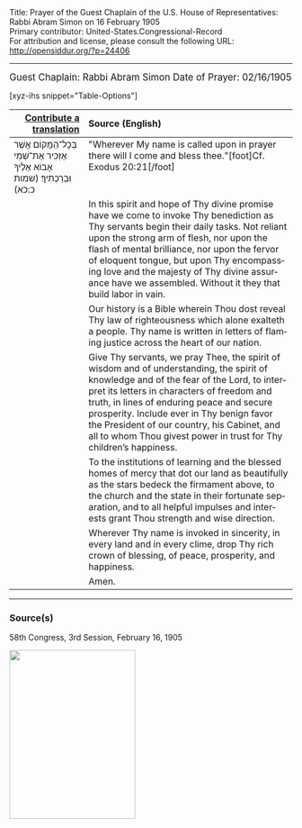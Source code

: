 <html>
<head></head>
<body>
Title: Prayer of the Guest Chaplain of the U.S. House of Representatives: Rabbi Abram Simon on 16 February 1905<br />
Primary contributor: United-States.Congressional-Record<br />
For attribution and license, please consult the following URL: <a href="http://opensiddur.org/?p=24406">http://opensiddur.org/?p=24406</a>
<p />
<hr />

<div class="english" lang="en" style="font-size:1.2em;">
Guest Chaplain: Rabbi Abram Simon 
Date of Prayer: 02/16/1905
</div>

[xyz-ihs snippet="Table-Options"]<table style="margin-left: auto; margin-right: auto;" class="draggable">
<thead><tr><th id="x" style="text-align: right;"><a href="/contributing/upload/">Contribute a translation</a></th><th style="text-align: left;">Source (English)</th></tr></thead>
<tbody>
<tr><td style="vertical-align:top;">
<div class="liturgy" lang="he">
בְּכָל־הַמָּקוֹם אֲשֶׁר אַזְכִּיר אֶת־שְׁמִי 
אָבוֹא אֵלֶיךָ וּבֵרַכְתִּיךָ׃ <span class="citation">(שמות כ:כא)</span>
</span></div></td>
 
<td style="vertical-align:top;">
<div class="english" lang="en">
"Wherever My name is called upon in prayer 
there will I come and bless thee."[foot]Cf. Exodus 20:21[/foot]
</div></td></tr>


<tr><td style="vertical-align:top;">
<div class="liturgy" lang="he">

</span></div></td>
 
<td style="vertical-align:top;">
<div class="english" lang="en">
In this spirit and hope of Thy divine promise
have we come to invoke Thy benediction 
as Thy servants begin their daily tasks. 
Not reliant upon the strong arm of flesh, 
nor upon the flash of mental brilliance, 
nor upon the fervor of eloquent tongue, 
but upon Thy encompassing love 
and the majesty of Thy divine assurance 
have we assembled. 
Without it 
they that build 
labor in vain.
</div></td></tr>


<tr><td style="vertical-align:top;">
<div class="liturgy" lang="he">

</span></div></td>
 
<td style="vertical-align:top;">
<div class="english" lang="en">
Our history is a Bible wherein Thou dost reveal 
Thy law of righteousness which alone exalteth a people. 
Thy name is written in letters of flaming justice 
across	the heart of our nation. 
</div></td></tr>


<tr><td style="vertical-align:top;">
<div class="liturgy" lang="he">

</span></div></td>
 
<td style="vertical-align:top;">
<div class="english" lang="en">
Give Thy servants, we pray Thee, 
the spirit of wisdom and of understanding, 
the spirit of knowledge and of the fear of the Lord, 
to interpret its letters in characters of freedom and truth, 
in lines of enduring peace and secure prosperity. 
Include ever in Thy benign favor 
the President of our country, 
his Cabinet, 
and all to whom Thou givest power in trust 
for Thy children’s happiness. 
</div></td></tr>


<tr><td style="vertical-align:top;">
<div class="liturgy" lang="he">

</span></div></td>
 
<td style="vertical-align:top;">
<div class="english" lang="en">
To the institutions of learning 
and the blessed homes of mercy 
that dot our land as beautifully 
as the stars bedeck the firmament above, 
to the church and the state in their fortunate separation, 
and to all helpful impulses and interests 
grant Thou strength and wise direction. 
</div></td></tr>


<tr><td style="vertical-align:top;">
<div class="liturgy" lang="he">

</span></div></td>
 
<td style="vertical-align:top;">
<div class="english" lang="en">
Wherever Thy name is invoked in sincerity, 
in every land and in every clime, 
drop Thy rich crown of blessing, 
of peace, prosperity, and happiness. 
</div></td></tr>


<tr><td style="vertical-align:top;">
<div class="liturgy" lang="he">

</span></div></td>
 
<td style="vertical-align:top;">
<div class="english" lang="en">
Amen.
</div></td></tr>
</tbody></table>

<hr />

<h3>Source(s)</h3>

58th Congress, 3rd Session, February 16, 1905

<a href="https://opensiddur.org/wp-content/uploads/2019/04/1905-02-16-HOR-Rabbi-Abram-Simon.png"><img src="https://opensiddur.org/wp-content/uploads/2019/04/1905-02-16-HOR-Rabbi-Abram-Simon-224x300.png" alt="" width="224" height="300" class="alignnone size-medium wp-image-24407" /></a>
</body>
</html>